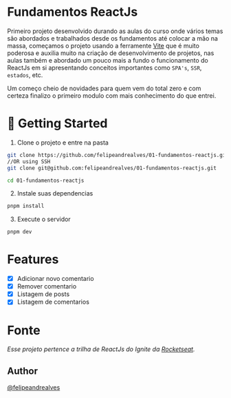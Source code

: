 # Fundamentos ReactJs

Primeiro projeto desenvolvido durando as aulas do curso onde vários temas são abordados e trabalhados desde os fundamentos até colocar a mão na massa, começamos o projeto usando a ferramente [Vite](https://vitejs.dev/) que é muito poderosa e auxilia muito na criação de desenvolvimento de projetos, nas aulas também e abordado um pouco mais a fundo o funcionamento do ReactJs em si apresentando conceitos importantes como `SPA's`, `SSR`, `estados`, etc.

Um começo cheio de novidades para quem vem do total zero e com certeza finalizo o primeiro modulo com mais conhecimento do que entrei.

# 🚀 Getting Started

1. Clone o projeto e entre na pasta

```bash
git clone https://github.com/felipeandrealves/01-fundamentos-reactjs.git
//OR using SSH
git clone git@github.com:felipeandrealves/01-fundamentos-reactjs.git

cd 01-fundamentos-reactjs
```

2. Instale suas dependencias

```bash
pnpm install
```

3. Execute o servidor

```bash
pnpm dev
```

# Features

- [x] Adicionar novo comentario
- [x] Remover comentario
- [x] Listagem de posts
- [x] Listagem de comentarios

# Fonte

_Esse projeto pertence a trilha de ReactJs do Ignite da [Rocketseat](https://www.rocketseat.com.br/)._

## Author

[@felipeandrealves](https://github.com/felipeandrealves)
